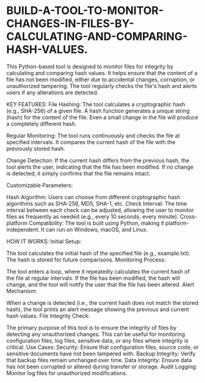 # BUILD-A-TOOL-TO-MONITOR-CHANGES-IN-FILES-BY-CALCULATING-AND-COMPARING-HASH-VALUES.
This Python-based tool is designed to monitor files for integrity by calculating and comparing hash values. It helps ensure that the content of a file has not been modified, either due to accidental changes, corruption, or unauthorized tampering. The tool regularly checks the file's hash and alerts users if any alterations are detected.

KEY FEATURES:
File Hashing: The tool calculates a cryptographic hash (e.g., SHA-256) of a given file. A hash function generates a unique string (hash) for the content of the file. Even a small change in the file will produce a completely different hash.

Regular Monitoring: The tool runs continuously and checks the file at specified intervals. It compares the current hash of the file with the previously stored hash.

Change Detection: If the current hash differs from the previous hash, the tool alerts the user, indicating that the file has been modified. If no change is detected, it simply confirms that the file remains intact.

Customizable Parameters:

Hash Algorithm: Users can choose from different cryptographic hash algorithms such as SHA-256, MD5, SHA-1, etc.
Check Interval: The time interval between each check can be adjusted, allowing the user to monitor files as frequently as needed (e.g., every 10 seconds, every minute).
Cross-platform Compatibility: The tool is built using Python, making it platform-independent. It can run on Windows, macOS, and Linux.

HOW IT WORKS:
Initial Setup:

The tool calculates the initial hash of the specified file (e.g., example.txt).
The hash is stored for future comparisons.
Monitoring Process:

The tool enters a loop, where it repeatedly calculates the current hash of the file at regular intervals.
If the file has been modified, the hash will change, and the tool will notify the user that the file has been altered.
Alert Mechanism:

When a change is detected (i.e., the current hash does not match the stored hash), the tool prints an alert message showing the previous and current hash values.
File Integrity Check:

The primary purpose of this tool is to ensure the integrity of files by detecting any unauthorized changes. This can be useful for monitoring configuration files, log files, sensitive data, or any files where integrity is critical.
Use Cases:
Security: Ensure that configuration files, source code, or sensitive documents have not been tampered with.
Backup Integrity: Verify that backup files remain unchanged over time.
Data Integrity: Ensure data has not been corrupted or altered during transfer or storage.
Audit Logging: Monitor log files for unauthorized modifications.
